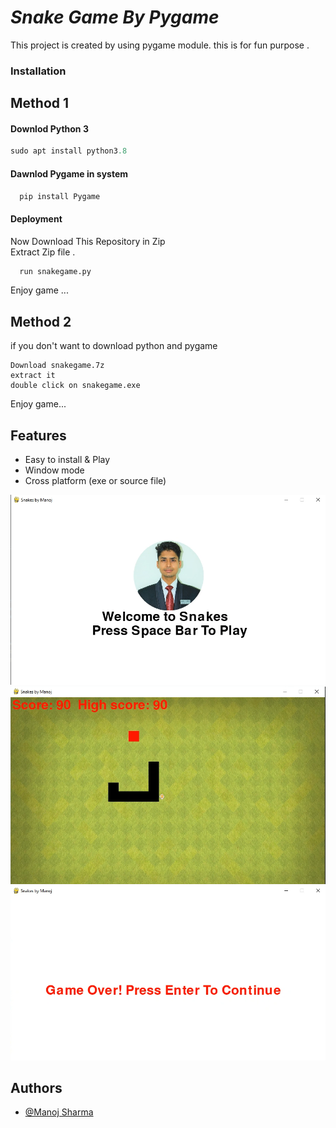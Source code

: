 
# _Snake Game By Pygame_ 

This project is created by using pygame module. 
this is for fun purpose .


### Installation


## Method 1 
#### Downlod Python 3   
```python
sudo apt install python3.8
```
#### Dawnlod Pygame in system
```python
  pip install Pygame
```

    
#### Deployment

Now Download This Repository in Zip  
Extract Zip file .

```bash
  run snakegame.py
```
Enjoy game ...

## Method 2
if you don't want to download python and pygame
```
Download snakegame.7z 
extract it
double click on snakegame.exe
 ```
 Enjoy game... 
## Features

- Easy to install & Play
- Window mode
- Cross platform (exe or source file)


![Welcome Window](https://github.com/ErManoj-Sharma/snakegame_by_pygame/blob/master/3.PNG " WELCOME WINDOW ")
![Gaming Window ](https://github.com/ErManoj-Sharma/snakegame_by_pygame/blob/master/1.PNG " GAMING WINDOW ")
![Game Over Window](https://github.com/ErManoj-Sharma/snakegame_by_pygame/blob/master/2.PNG " GAME OVER WINDOW" )

## Authors

- [@Manoj Sharma](https://github.com/ErManoj-Sharma)

